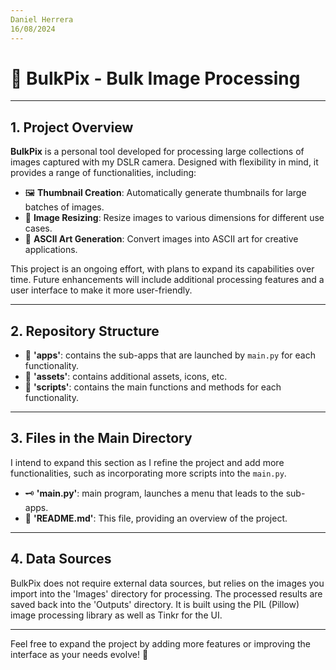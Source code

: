 ```yaml
---
Daniel Herrera  
16/08/2024
---
```


# 📸 BulkPix - Bulk Image Processing

---

## 1. Project Overview

**BulkPix** is a personal tool developed for processing large collections of images captured with my DSLR camera. Designed with flexibility in mind, it provides a range of functionalities, including:

- 🖼️ **Thumbnail Creation**: Automatically generate thumbnails for large batches of images.
- 📏 **Image Resizing**: Resize images to various dimensions for different use cases.
- 🎨 **ASCII Art Generation**: Convert images into ASCII art for creative applications.

This project is an ongoing effort, with plans to expand its capabilities over time. Future enhancements will include additional processing features and a user interface to make it more user-friendly.

---

## 2. Repository Structure

- 📁 **'apps'**: contains the sub-apps that are launched by `main.py` for each functionality.
- 📁 **'assets'**: contains additional assets, icons, etc.
- 📁 **'scripts'**: contains the main functions and methods for each functionality.

---

## 3. Files in the Main Directory

I intend to expand this section as I refine the project and add more functionalities, such as incorporating more scripts into the `main.py`.
- 🗝️ **'main.py'**: main program, launches a menu that leads to the sub-apps.
- 📄 **'README.md'**: This file, providing an overview of the project.

---

## 4. Data Sources

BulkPix does not require external data sources, but relies on the images you import into the 'Images' directory for processing. The processed results are saved back into the 'Outputs' directory. It is built using the PIL (Pillow) image processing library as well as Tinkr for the UI.

---

Feel free to expand the project by adding more features or improving the interface as your needs evolve! 🚀
